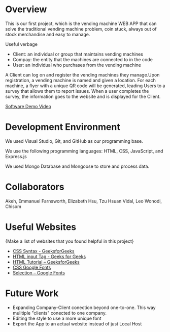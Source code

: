 # Overview

This is our first project, which is the vending machine WEB APP that can solve the traditional vending machine problem, coin stuck, always out of stock merchandise and easy to manage.

Useful verbage

- Client: an individual or group that maintains vending machines
- Compay: the entity that the machines are connected to in the code
- User: an individual who purchases from the vending machine

A Client can log on and register the vending machines they manage. ​Upon registration, a vending machine is named and given a location.​ For each machine, a flyer with a unique QR code will be generated, leading Users to a survey that allows them to report issues​. When a user completes the survey, the information goes to the website and is displayed for the Client.  

[Software Demo Video](https://youtu.be/wzlZ9n5FLeM)

# Development Environment

We used Visual Studio, Git, and GitHub as our programming base.

We use the following programming languages: HTML, CSS, JavaScript, and Express.js 

We used Mongo Database and Mongoose to store and process data.

# Collaborators

Akeh, Emmanuel
Farnsworth, Elizabeth
Hsu, Tzu Hsuan
Vidal, Leo
Wonodi, Chisom

# Useful Websites

{Make a list of websites that you found helpful in this project}
* [CSS Syntax - GeeksforGeeks](https://www.geeksforgeeks.org/css-syntax/?ref=lbp)
* [HTML input Tag - Geeks for Geeks](https://www.geeksforgeeks.org/html-input-tag/)
* [HTML Tutorial – GeeksforGeeks](https://www.geeksforgeeks.org/html-tutorial/)
* [CSS Google Fonts](https://www.w3schools.com/css/css_font_google.asp)
* [Selection – Google Fonts](https://fonts.google.com/)

# Future Work

* Expanding Company-Client conection beyond one-to-one. This way mulitiple "clients" conected to one company.
* Editing the style to use a more unique font
* Export the App to an actual website instead of just Local Host